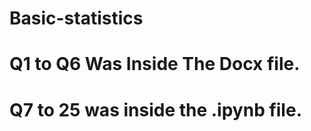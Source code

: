 # Basic-statistics

# Q1 to Q6 Was Inside The Docx file. 
# Q7 to 25 was inside the .ipynb file. 








